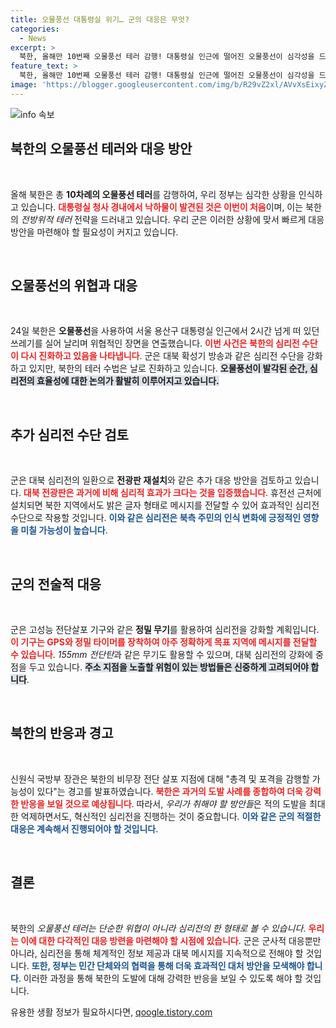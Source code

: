 ```yaml
---
title: 오물풍선 대통령실 위기… 군의 대응은 무엇?
categories:
  - News
excerpt: >
  북한, 올해만 10번째 오물풍선 테러 감행! 대통령실 인근에 떨어진 오물풍선이 심각성을 드러내며, 우리 군의 심리전 대응책이 절실한 상황. 북한의 도발 가능성에 대한 경고도 이어지고 있어 긴장감이 높아지고 있다. 클릭해서 자세한 내용을 확인하세요!
feature_text: >
  북한, 올해만 10번째 오물풍선 테러 감행! 대통령실 인근에 떨어진 오물풍선이 심각성을 드러내며, 우리 군의 심리전 대응책이 절실한 상황. 북한의 도발 가능성에 대한 경고도 이어지고 있어 긴장감이 높아지고 있다. 클릭해서 자세한 내용을 확인하세요!
image: 'https://blogger.googleusercontent.com/img/b/R29vZ2xl/AVvXsEixyZcFfHzMRdzZMjFBmAUKJYCLCGyLL1o632UiGVXcaFdKo_bkvkuCioo0uUKlGfBVcT3P84aROyZIXSBEx3Aw5nCQ3pTgDom1WDC4m8eifvWiAmWEEVb4x6G_l8C0QH225ldMjyaFvpxGEBGNO37VmDTDMHGhJPq73UglMfDca1-0aw/s1600/blogspot.png'
---
```


<p><img src="https://blogger.googleusercontent.com/img/b/R29vZ2xl/AVvXsEixyZcFfHzMRdzZMjFBmAUKJYCLCGyLL1o632UiGVXcaFdKo_bkvkuCioo0uUKlGfBVcT3P84aROyZIXSBEx3Aw5nCQ3pTgDom1WDC4m8eifvWiAmWEEVb4x6G_l8C0QH225ldMjyaFvpxGEBGNO37VmDTDMHGhJPq73UglMfDca1-0aw/s1600/blogspot.png" alt="info 속보" /></p>

<h2 data-ke-size="size26">북한의 오물풍선 테러와 대응 방안</h2>

<p data-ke-size="size16">&nbsp;</p>

<p>올해 북한은 총 <strong>10차례의 오물풍선 테러</strong>를 감행하여, 우리 정부는 심각한 상황을 인식하고 있습니다. <b><span style="color: #ee2323;">대통령실 청사 경내에서 낙하물이 발견된 것은 이번이 처음</span></b>이며, 이는 북한의 <em>전방위적 테러</em> 전략을 드러내고 있습니다. 우리 군은 이러한 상황에 맞서 빠르게 대응 방안을 마련해야 할 필요성이 커지고 있습니다. </p>

<p data-ke-size="size16">&nbsp;</p>

<h2 data-ke-size="size26">오물풍선의 위협과 대응</h2>

<p data-ke-size="size16">&nbsp;</p>

<p>24일 북한은 <strong>오물풍선</strong>을 사용하여 서울 용산구 대통령실 인근에서 2시간 넘게 떠 있던 쓰레기를 실어 날리며 위협적인 장면을 연출했습니다. <b><span style="color: #ee2323;">이번 사건은 북한의 심리전 수단이 다시 진화하고 있음을 나타냅니다</span></b>. 군은 대북 확성기 방송과 같은 심리전 수단을 강화하고 있지만, 북한의 테러 수법은 날로 진화하고 있습니다. <b><span style="background-color: #21538527;">오물풍선이 발각된 순간, 심리전의 효율성에 대한 논의가 활발히 이루어지고 있습니다.</span></b></p>

<p data-ke-size="size16">&nbsp;</p>

<h2 data-ke-size="size26">추가 심리전 수단 검토</h2>

<p data-ke-size="size16">&nbsp;</p>

<p>군은 대북 심리전의 일환으로 <strong>전광판 재설치</strong>와 같은 추가 대응 방안을 검토하고 있습니다. <b><span style="color: #ee2323;">대북 전광판은 과거에 비해 심리적 효과가 크다는 것을 입증했습니다</span></b>. 휴전선 근처에 설치되면 북한 지역에서도 밝은 글자 형태로 메시지를 전달할 수 있어 효과적인 심리전 수단으로 작용할 것입니다. <b><span style="color: #1a5490;">이와 같은 심리전은 북측 주민의 인식 변화에 긍정적인 영향을 미칠 가능성이 높습니다</span></b>.</p>

<p data-ke-size="size16">&nbsp;</p>

<h2 data-ke-size="size26">군의 전술적 대응</h2>

<p data-ke-size="size16">&nbsp;</p>

<p>군은 고성능 전단살포 기구와 같은 <strong>정밀 무기</strong>를 활용하여 심리전을 강화할 계획입니다. <b><span style="color: #ee2323;">이 기구는 GPS와 정밀 타이머를 장착하여 아주 정확하게 목표 지역에 메시지를 전달할 수 있습니다</span></b>. <em>155mm 전단탄</em>과 같은 무기도 활용할 수 있으며, 대북 심리전의 강화에 중점을 두고 있습니다. <b><span style="background-color: #21538527;">주소 지점을 노출할 위험이 있는 방법들은 신중하게 고려되어야 합니다</span></b>.</p>

<p data-ke-size="size16">&nbsp;</p>

<h2 data-ke-size="size26">북한의 반응과 경고</h2>

<p data-ke-size="size16">&nbsp;</p>

<p>신원식 국방부 장관은 북한의 비무장 전단 살포 지점에 대해 "총격 및 포격을 감행할 가능성이 있다"는 경고를 발표하였습니다. <b><span style="color: #ee2323;">북한은 과거의 도발 사례를 종합하여 더욱 강력한 반응을 보일 것으로 예상됩니다</span></b>. 따라서, <em>우리가 취해야 할 방안들</em>은 적의 도발을 최대한 억제하면서도, 혁신적인 심리전을 진행하는 것이 중요합니다. <b><span style="color: #1a5490;">이와 같은 군의 적절한 대응은 계속해서 진행되어야 할 것입니다</span></b>.</p>

<p data-ke-size="size16">&nbsp;</p>

<h2 data-ke-size="size26">결론</h2>

<p data-ke-size="size16">&nbsp;</p>

<p>북한의 <em>오물풍선 테러는 단순한 위협이 아니라 심리전의 한 형태로 볼 수 있습니다</em>. <b><span style="color: #ee2323;">우리는 이에 대한 다각적인 대응 방련을 마련해야 할 시점에 있습니다</span></b>. 군은 군사적 대응뿐만 아니라, 심리전을 통해 체계적인 정보 제공과 대북 메시지를 지속적으로 전해야 할 것입니다. <b><span style="color: #1a5490;">또한, 정부는 민간 단체와의 협력을 통해 더욱 효과적인 대처 방안을 모색해야 합니다</span></b>. 이러한 과정을 통해 북한의 도발에 대해 강력한 반응을 보일 수 있도록 해야 할 것입니다. </p>
유용한 생활 정보가 필요하시다면, <a href="https://qoogle.tistory.com" rel="dofollow">qoogle.tistory.com</a>


